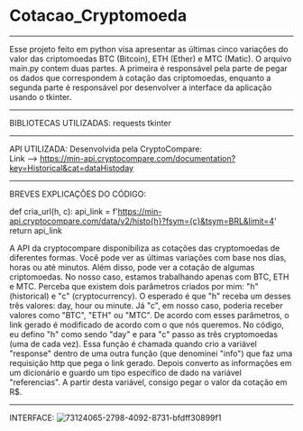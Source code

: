# Cotacao_Cryptomoeda

---------------------------------------------------------------------------------------------

Esse projeto feito em python visa apresentar as últimas cinco variações do valor das criptomoedas BTC (Bitcoin), ETH (Ether) e MTC (Matic).
O arquivo main.py contem duas partes. A primeira é responsável pela parte de pegar os dados que correspondem à cotação das criptomoedas,
enquanto a segunda parte é responsável por desenvolver a interface da aplicação usando o tkinter.

---------------------------------------------------------------------------------------------

BIBLIOTECAS UTILIZADAS: 
requests
tkinter

---------------------------------------------------------------------------------------------

API UTILIZADA:
Desenvolvida pela CryptoCompare:  
Link --> https://min-api.cryptocompare.com/documentation?key=Historical&cat=dataHistoday

---------------------------------------------------------------------------------------------

BREVES EXPLICAÇÕES DO CÓDIGO:

def cria_url(h, c):
    api_link = f'https://min-api.cryptocompare.com/data/v2/histo{h}?fsym={c}&tsym=BRL&limit=4'
    return api_link

A API da cryptocompare disponibiliza as cotações das cryptomoedas de diferentes formas. Você pode ver as últimas variações com base nos dias, horas ou até minutos. Além disso, pode ver a cotação de algumas criptomoedas. No nosso caso, estamos trabalhando apenas com BTC, ETH e MTC. Perceba que existem dois parâmetros criados por mim: "h" (historical) e "c" (cryptocurrency). O esperado é que "h" receba um desses três valores: day, hour ou minute. Já "c", em nosso caso, poderia receber valores como "BTC", "ETH" ou "MTC". De acordo com esses parâmetros, o link gerado é modificado de acordo com o que nós queremos. No código, eu defino "h" como sendo "day" e para "c" passo as três cryptomoedas (uma de cada vez). Essa função é chamada quando crio a variável "response" dentro de uma outra função (que denominei "info") que faz uma requisição http que pega o link gerado. Depois converto as informações em um dicionário e guardo um tipo específico de dado na variável "referencias".  A partir desta variável, consigo pegar o valor da cotação em R$.

---------------------------------------------------------------------------------------------

INTERFACE:
![73124065-2798-4092-8731-bfdff30899f1](https://github.com/Gb-dev371/Cotacao_Cryptomoeda/assets/116456573/064a5c66-9529-458b-9eeb-316813aa16e2)
